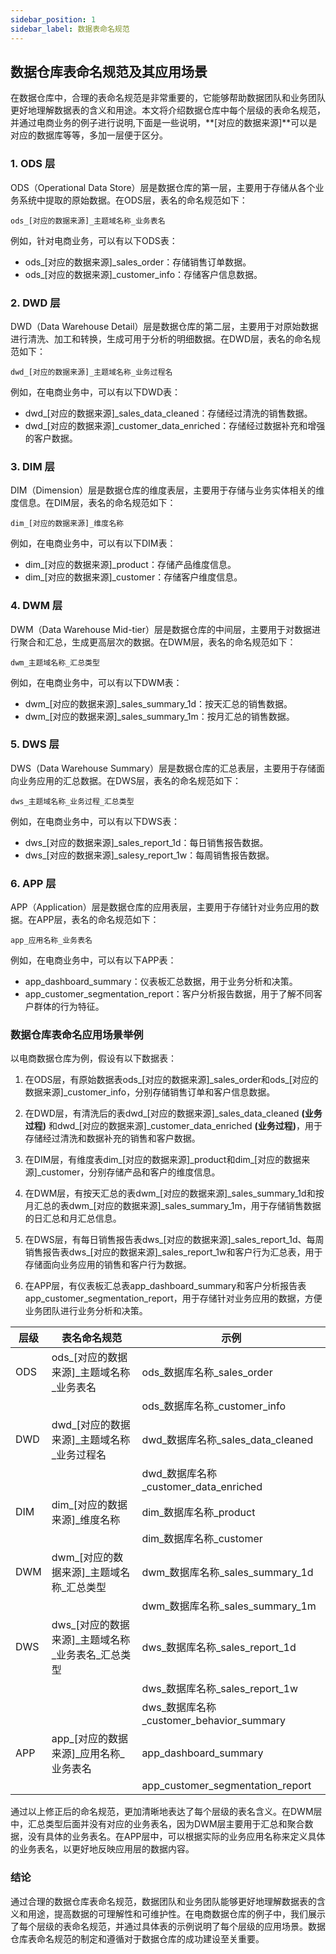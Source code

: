 ```yaml
---
sidebar_position: 1
sidebar_label: 数据表命名规范
---
```


## 数据仓库表命名规范及其应用场景

在数据仓库中，合理的表命名规范是非常重要的，它能够帮助数据团队和业务团队更好地理解数据表的含义和用途。本文将介绍数据仓库中每个层级的表命名规范，并通过电商业务的例子进行说明,下面是一些说明，**[对应的数据来源]**可以是对应的数据库等等，多加一层便于区分。

### 1. ODS 层

ODS（Operational Data Store）层是数据仓库的第一层，主要用于存储从各个业务系统中提取的原始数据。在ODS层，表名的命名规范如下：

```
ods_[对应的数据来源]_主题域名称_业务表名
```

例如，针对电商业务，可以有以下ODS表：

- ods_[对应的数据来源]_sales_order：存储销售订单数据。
- ods_[对应的数据来源]_customer_info：存储客户信息数据。

### 2. DWD 层

DWD（Data Warehouse Detail）层是数据仓库的第二层，主要用于对原始数据进行清洗、加工和转换，生成可用于分析的明细数据。在DWD层，表名的命名规范如下：

```
dwd_[对应的数据来源]_主题域名称_业务过程名
```

例如，在电商业务中，可以有以下DWD表：

- dwd_[对应的数据来源]_sales_data_cleaned：存储经过清洗的销售数据。
- dwd_[对应的数据来源]_customer_data_enriched：存储经过数据补充和增强的客户数据。

### 3. DIM 层

DIM（Dimension）层是数据仓库的维度表层，主要用于存储与业务实体相关的维度信息。在DIM层，表名的命名规范如下：

```
dim_[对应的数据来源]_维度名称
```

例如，在电商业务中，可以有以下DIM表：

- dim_[对应的数据来源]_product：存储产品维度信息。
- dim_[对应的数据来源]_customer：存储客户维度信息。

### 4. DWM 层

DWM（Data Warehouse Mid-tier）层是数据仓库的中间层，主要用于对数据进行聚合和汇总，生成更高层次的数据。在DWM层，表名的命名规范如下：

```
dwm_主题域名称_汇总类型
```

例如，在电商业务中，可以有以下DWM表：

- dwm_[对应的数据来源]_sales_summary_1d：按天汇总的销售数据。
- dwm_[对应的数据来源]_sales_summary_1m：按月汇总的销售数据。

### 5. DWS 层

DWS（Data Warehouse Summary）层是数据仓库的汇总表层，主要用于存储面向业务应用的汇总数据。在DWS层，表名的命名规范如下：

```
dws_主题域名称_业务过程_汇总类型
```

例如，在电商业务中，可以有以下DWS表：

- dws_[对应的数据来源]_sales_report_1d：每日销售报告数据。
- dws_[对应的数据来源]_salesy_report_1w：每周销售报告数据。

### 6. APP 层

APP（Application）层是数据仓库的应用表层，主要用于存储针对业务应用的数据。在APP层，表名的命名规范如下：

```
app_应用名称_业务表名
```

例如，在电商业务中，可以有以下APP表：

- app_dashboard_summary：仪表板汇总数据，用于业务分析和决策。
- app_customer_segmentation_report：客户分析报告数据，用于了解不同客户群体的行为特征。

### 数据仓库表命名应用场景举例

以电商数据仓库为例，假设有以下数据表：

1. 在ODS层，有原始数据表ods\_[对应的数据来源]_sales_order和ods\_[对应的数据来源]_customer_info，分别存储销售订单和客户信息数据。

2. 在DWD层，有清洗后的表dwd\_[对应的数据来源]_sales_data_cleaned **(业务过程)** 和dwd\_[对应的数据来源]_customer_data_enriched **(业务过程)**，用于存储经过清洗和数据补充的销售和客户数据。

3. 在DIM层，有维度表dim\_[对应的数据来源]_product和dim\_[对应的数据来源]_customer，分别存储产品和客户的维度信息。

4. 在DWM层，有按天汇总的表dwm\_[对应的数据来源]_sales_summary_1d和按月汇总的表dwm\_[对应的数据来源]_sales_summary_1m，用于存储销售数据的日汇总和月汇总信息。

5. 在DWS层，有每日销售报告表dws\_[对应的数据来源]_sales_report_1d、每周销售报告表dws\_[对应的数据来源]_sales_report_1w和客户行为汇总表，用于存储面向业务应用的销售和客户行为数据。

6. 在APP层，有仪表板汇总表app_dashboard_summary和客户分析报告表app_customer_segmentation_report，用于存储针对业务应用的数据，方便业务团队进行业务分析和决策。



| 层级   | 表名命名规范                              | 示例                              |
|--------|-----------------------------------------|----------------------------------|
| ODS    | ods\_[对应的数据来源]_主题域名称\_业务表名                  | ods\_数据库名称_sales\_order                 |
|        |                                         | ods\_数据库名称_customer\_info               |
| DWD    | dwd\_[对应的数据来源]_主题域名称\_业务过程名               | dwd\_数据库名称_sales\_data\_cleaned         |
|        |                                         | dwd\_数据库名称_customer\_data\_enriched      |
| DIM    | dim\_[对应的数据来源]_维度名称                            | dim\_数据库名称_product                     |
|        |                                         | dim\_数据库名称_customer                    |
| DWM    | dwm\_[对应的数据来源]_主题域名称\_汇总类型                 | dwm\_数据库名称_sales\_summary\_1d        |
|        |                                         | dwm\_数据库名称_sales\_summary\_1m      |
| DWS    | dws\_[对应的数据来源]_主题域名称\_业务表名\_汇总类型        | dws\_数据库名称_sales\_report\_1d         |
|        |                                         | dws\_数据库名称_sales\_report\_1w       |
|        |                                         | dws\_数据库名称_customer\_behavior\_summary  |
| APP    | app\_[对应的数据来源]_应用名称\_业务表名                    | app_dashboard\_summary          |
|        |                                         | app\_customer\_segmentation\_report |

通过以上修正后的命名规范，更加清晰地表达了每个层级的表名含义。在DWM层中，汇总类型后面并没有对应的业务表名，因为DWM层主要用于汇总和聚合数据，没有具体的业务表名。在APP层中，可以根据实际的业务应用名称来定义具体的业务表名，以更好地反映应用层的数据内容。
### 结论

通过合理的数据仓库表命名规范，数据团队和业务团队能够更好地理解数据表的含义和用途，提高数据的可理解性和可维护性。在电商数据仓库的例子中，我们展示了每个层级的表命名规范，并通过具体表的示例说明了每个层级的应用场景。数据仓库表命名规范的制定和遵循对于数据仓库的成功建设至关重要。
